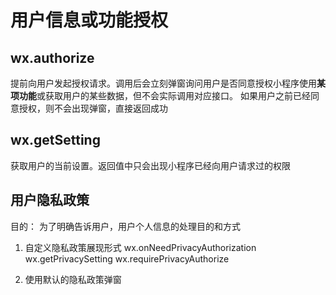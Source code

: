 # 用户信息或功能授权

## wx.authorize
提前向用户发起授权请求。调用后会立刻弹窗询问用户是否同意授权小程序使用**某项功能**或获取用户的某些数据，但不会实际调用对应接口。
如果用户之前已经同意授权，则不会出现弹窗，直接返回成功

## wx.getSetting
获取用户的当前设置。返回值中只会出现小程序已经向用户请求过的权限

## 用户隐私政策
目的： 为了明确告诉用户，用户个人信息的处理目的和方式

1. 自定义隐私政策展现形式
    wx.onNeedPrivacyAuthorization
    wx.getPrivacySetting
    wx.requirePrivacyAuthorize

2. 使用默认的隐私政策弹窗
